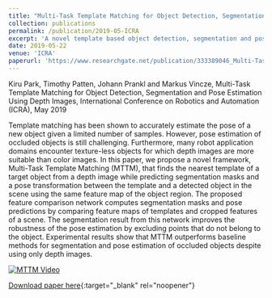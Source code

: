 ```yaml
---
title: "Multi-Task Template Matching for Object Detection, Segmentation and Pose Estimation Using Depth Images"
collection: publications
permalink: /publication/2019-05-ICRA
excerpt: 'A novel template based object detection, segmentation and pose estimation method using depth images only, which does not require additional training of CNN networks'
date: 2019-05-22
venue: 'ICRA'
paperurl: 'https://www.researchgate.net/publication/333389046_Multi-Task_Template_Matching_for_Object_Detection_Segmentation_and_Pose_Estimation_Using_Depth_Images'
---
```

Kiru Park, Timothy Patten, Johann Prankl and Markus Vincze, Multi-Task Template Matching for Object Detection, Segmentation and Pose Estimation Using Depth Images, International Conference on Robotics and Automation (ICRA), May 2019

Template matching has been shown to accurately estimate the pose of a new object given a limited number of samples. However, pose estimation of occluded objects is still challenging. Furthermore, many robot application domains encounter texture-less objects for which depth images are more suitable than color images. In this paper, we propose a novel framework, Multi-Task Template Matching (MTTM), that finds the nearest template of a target object from a depth image while predicting segmentation masks and a pose transformation between the template and a detected object in the scene using the same feature map of the object region. The proposed feature comparison network computes segmentation masks and pose predictions by comparing feature maps of templates and cropped features of a scene. The segmentation result from this network improves the robustness of the pose estimation by excluding points that do not belong to the object. Experimental results show that MTTM outperforms baseline methods for segmentation and pose estimation of occluded objects despite using only depth images.

[![MTTM Video](https://img.youtube.com/vi/rs4ekmE6SGo/0.jpg)](https://www.youtube.com/watch?v=rs4ekmE6SGo)


[Download paper here](https://www.researchgate.net/publication/333389046_Multi-Task_Template_Matching_for_Object_Detection_Segmentation_and_Pose_Estimation_Using_Depth_Images){:target="_blank" rel="noopener"}
